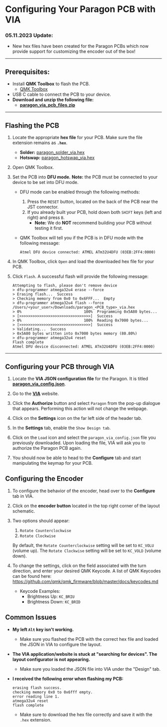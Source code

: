 # Configuring Your Paragon PCB with VIA

### 05.11.2023 Update:
- New hex files have been created for the Paragon PCBs which now provide support for customizing the encoder out of the box!

---

## Prerequisites:

- Install **QMK Toolbox** to flash the PCB.
    - [QMK Toolbox](https://github.com/qmk/qmk_toolbox/releases)
- USB C cable to connect the PCB to your device.
- **Download and unzip the following file:** 
  - **[paragon_via_pcb_files.zip](./via_files/paragon_via_pcb_files.zip)**

---

## Flashing the PCB

1. Locate the appropriate **hex file** for your PCB. Make sure the file extension remains as **`.hex`**.
    - **Solder:** [paragon_solder_via.hex](via_files/paragon_solder_via.hex)
    - **Hotswap:** [paragon_hotswap_via.hex](via_files/paragon_hotswap_via.hex)

2. Open QMK Toolbox.

3. Set the PCB into **DFU mode.**
   **Note:** the PCB must be connected to your device to be set into DFU mode.
    - DFU mode can be enabled through the following methods:
        1. Press the `RESET` button, located on the back of the PCB near the JST connector.
        2. If you already built your PCB, hold down both `SHIFT` keys (left and right) and press `B`.
            - **Note:** We do **NOT** recommend building your PCB without testing it first.
    - QMK Toolbox will tell you if the PCB is in DFU mode with the following message:

        ```
        Atmel DFU device connected: ATMEL ATm32U4DFU (03EB:2FF4:0000)
        ```

4. In QMK Toolbox, click `Open` and load the downloaded hex file for your PCB.

5. Click `Flash`. A successful flash will provide the following message:

    ```
    Attempting to flash, please don't remove device
    > dfu-programmer atmega32u4 erase --force
    > Erasing flash...  Success
    > Checking memory from 0x0 to 0x6FFF...  Empty
    > dfu-programmer atmega32u4 flash --force /Users/<your_user>/Downloads/paragon_<PCB_type>_via.hex
    > 0%                            100%  Programming 0x5A80 bytes...
    > [>>>>>>>>>>>>>>>>>>>>>>>>>>>>>>>>]  Success
    > 0%                            100%  Reading 0x7000 bytes...
    > [>>>>>>>>>>>>>>>>>>>>>>>>>>>>>>>>]  Success
    > Validating...  Success
    > 0x5A80 bytes written into 0x7000 bytes memory (80.80%)
    > dfu-programmer atmega32u4 reset
    Flash complete
    Atmel DFU device disconnected: ATMEL ATm32U4DFU (03EB:2FF4:0000)
    ```

---

## Configuring your PCB through VIA

1. Locate the **VIA JSON configuration file** for the Paragon. It is titled **[paragon_via_config.json](./via_files/paragon_via_config.json)**.

2. Go to the **[VIA](https://usevia.app/)** website.

3. Click the **Authorize** button and select `Paragon` from the pop-up dialogue that appears. Performing this action will not change the webpage.

4. Click on the **Settings** icon on the far left side of the header tab.

5. In the **Settings** tab, enable the `Show Design tab`.

6. Click on the `Load` icon and select the `paragon_via_config.json` file you previously downloaded. Upon loading the file, VIA will ask you to authorize the Paragon PCB again.

7. You should now be able to head to the **Configure** tab and start manipulating the keymap for your PCB.

## Configuring the Encoder

1. To configure the behavior of the encoder, head over to the **Configure** tab in VIA.

2. Click on the **encoder button** located in the top right corner of the layout schematic.

3. Two options should appear:
    1. `Rotate Counterclockwise`
    2. `Rotate Clockwise`

   By default, the `Rotate Counterclockwise` setting will be set to `KC_VOLU` (volume up). The `Rotate Clockwise` setting will be set to `KC_VOLD` (volume down).

4. To change the settings, click on the field associated with the turn direction, and enter your desired QMK Keycode. A list of QMK Keycodes can be found here: https://github.com/qmk/qmk_firmware/blob/master/docs/keycodes.md
    - Keycode Examples:
        - Brightness Up: `KC_BRIU`
        - Brightness Down: `KC_BRID`

## Common Issues

- **My left `Alt` key isn't working.**
  - Make sure you flashed the PCB with the correct hex file and loaded the JSON in VIA to configure the layout.

- **The VIA application/website is stuck at "searching for devices". The layout configurator is not appearing.**
  - Make sure you loaded the JSON file into VIA under the "Design" tab.

- **I received the following error when flashing my PCB:**
   ```
   erasing flash success.
   checking memory 0x0 to 0x6fff empty.
   error reading line 1.
   atmega32u4 reset
   flash complete
  ```
  - Make sure to download the hex file correctly and save it with the `.hex` extension.
